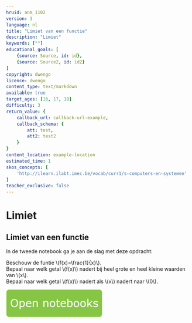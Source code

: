 ```yaml
---
hruid: anm_1102
version: 3
language: nl
title: "Limiet van een functie"
description: "Limiet"
keywords: [""]
educational_goals: [
    {source: Source, id: id}, 
    {source: Source2, id: id2}
]
copyright: dwengo
licence: dwengo
content_type: text/markdown
available: true
target_ages: [16, 17, 18]
difficulty: 3
return_value: {
    callback_url: callback-url-example,
    callback_schema: {
        att: test,
        att2: test2
    }
}
content_location: example-location
estimated_time: 1
skos_concepts: [
    'http://ilearn.ilabt.imec.be/vocab/curr1/s-computers-en-systemen'
]
teacher_exclusive: false
---
```

# Limiet

## Limiet van een functie

In de tweede notebook ga je aan de slag met deze opdracht: 

Beschouw de funtie \\(f(x)=\frac{1}{x}\\).  <br>
Bepaal naar welk getal \\(f(x)\\) nadert bij heel grote en heel kleine waarden van \\(x\\). <br>
Bepaal naar welk getal \\(f(x)\\) nadert als \\(x\\) nadert naar \\(0\\).

[![](embed/Knop.png "Knop")](https://kiks.ilabt.imec.be/hub/tmplogin?id=6515 "Limiet van een functie")

